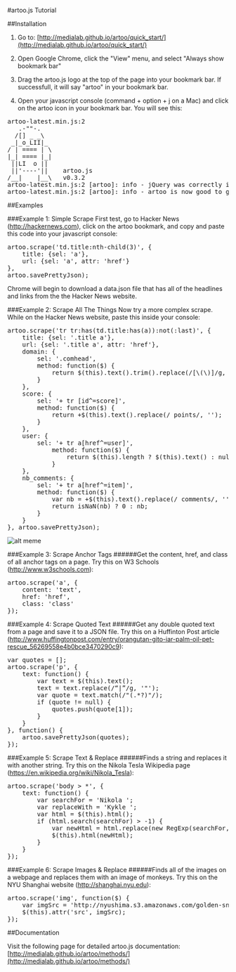 #artoo.js Tutorial

##Installation
1. Go to: [http://medialab.github.io/artoo/quick_start/](http://medialab.github.io/artoo/quick_start/)

2. Open Google Chrome, click the "View" menu, and select "Always show bookmark bar"

3. Drag the artoo.js logo at the top of the page into your bookmark bar. If successfull, it will say "artoo" in your bookmark bar. 

4. Open your javascript console (command + option + j on a Mac) and click on the artoo icon in your bookmark bar. You will see this:

<pre>
artoo-latest.min.js:2    
   .-""-.   
  /[] _ _\  
 _|_o_LII|_ 
/ | ==== | \
|_| ==== |_|
 ||LI  o ||
 ||'----'||    artoo.js
/__|    |__\   v0.3.2
artoo-latest.min.js:2 [artoo]: info - jQuery was correctly injected into your page (v2.1.3).
artoo-latest.min.js:2 [artoo]: info - artoo is now good to go! "
</pre>

##Examples

###Example 1: Simple Scrape
First test, go to Hacker News (http://hackernews.com), click on the artoo bookmark, and copy and paste this code into your javascript console:

<pre>
artoo.scrape('td.title:nth-child(3)', {
	title: {sel: 'a'},
	url: {sel: 'a', attr: 'href'}
}, 
artoo.savePrettyJson);
</pre>

Chrome will begin to download a data.json file that has all of the headlines and links from the the Hacker News website.

###Example 2: Scrape All The Things
Now try a more complex scrape. While on the Hacker News website, paste this inside your console:

<pre>
artoo.scrape('tr tr:has(td.title:has(a)):not(:last)', {
	title: {sel: '.title a'},
	url: {sel: '.title a', attr: 'href'},
	domain: {
		sel: '.comhead',
		method: function($) {
			return $(this).text().trim().replace(/[\(\)]/g, '');
	    }
	},
	score: {
		sel: '+ tr [id^=score]',
		method: function($) {
			return +$(this).text().replace(/ points/, '');
	    }
	},
	user: {
		sel: '+ tr a[href^=user]',
    		method: function($) {
      			return $(this).length ? $(this).text() : null;
    		}
  	},
	nb_comments: {
		sel: '+ tr a[href^=item]',
		method: function($) {
			var nb = +$(this).text().replace(/ comments/, '');
			return isNaN(nb) ? 0 : nb;
		}
	}
}, artoo.savePrettyJson);
</pre>

![alt meme](http://oi60.tinypic.com/12375mt.jpg)

###Example 3: Scrape Anchor Tags
######Get the content, href, and class of all anchor tags on a page. Try this on W3 Schools (http://www.w3schools.com):
<pre>
artoo.scrape('a', {
	content: 'text', 
	href: 'href', 
	class: 'class'
});
</pre>

###Example 4: Scrape Quoted Text
######Get any double quoted text from a page and save it to a JSON file. Try this on a Huffinton Post article (http://www.huffingtonpost.com/entry/orangutan-gito-iar-palm-oil-pet-rescue_56269558e4b0bce3470290c9):
<pre>
var quotes = [];
artoo.scrape('p', {
	text: function() {
		var text = $(this).text();
		text = text.replace(/“|”/g, '"');
		var quote = text.match(/"(.*?)"/);
		if (quote != null) {
			quotes.push(quote[1]);
		}
	}
}, function() {
	artoo.savePrettyJson(quotes);
});
</pre>

###Example 5: Scrape Text & Replace
######Finds a string and replaces it with another string. Try this on the Nikola Tesla Wikipedia page (https://en.wikipedia.org/wiki/Nikola_Tesla):
<pre>
artoo.scrape('body > *', {
	text: function() {
		var searchFor = 'Nikola ';
		var replaceWith = 'Kykle ';
		var html = $(this).html();
		if (html.search(searchFor) > -1) {
			var newHtml = html.replace(new RegExp(searchFor, 'g'), replaceWith);
			$(this).html(newHtml);
		}
	}
});
</pre>

###Example 6: Scrape Images & Replace
######Finds all of the images on a webpage and replaces them with an image of monkeys. Try this on the NYU Shanghai website (http://shanghai.nyu.edu):
<pre>
artoo.scrape('img', function($) {
	var imgSrc = 'http://nyushima.s3.amazonaws.com/golden-snub-nose.jpg';
	$(this).attr('src', imgSrc);
});
</pre>

##Documentation

Visit the following page for detailed artoo.js documentation: [http://medialab.github.io/artoo/methods/](http://medialab.github.io/artoo/methods/)
